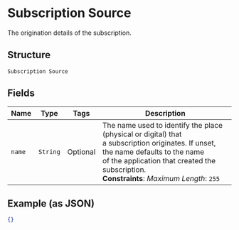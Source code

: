 
# Subscription Source

The origination details of the subscription.

## Structure

`Subscription Source`

## Fields

| Name | Type | Tags | Description |
|  --- | --- | --- | --- |
| `name` | `String` | Optional | The name used to identify the place (physical or digital) that<br>a subscription originates. If unset, the name defaults to the name<br>of the application that created the subscription.<br>**Constraints**: *Maximum Length*: `255` |

## Example (as JSON)

```json
{}
```

